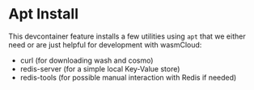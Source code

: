 # Apt Install

This devcontainer feature installs a few utilities using `apt` that we either need or are just helpful for development with wasmCloud:
- curl (for downloading wash and cosmo)
- redis-server (for a simple local Key-Value store)
- redis-tools (for possible manual interaction with Redis if needed)